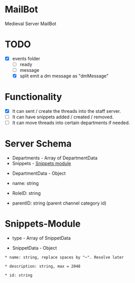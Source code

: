 # MailBot

Medieval Server MailBot

# TODO

  * [X] events folder 
    * [ ] ready
    * [ ] message
     * [X] split emit a dm message as "dmMessage"

# Functionality 
* [X] It can sent / create the threads into the staff server.
* [ ] It can have snippets added / created / removed.
* [ ] It can move threads into certain departments if needed.

# Server Schema 

 * Departments - Array of DepartmentData
 * Snippets - [Snippets module](#Snippets-Module)

 - DepartmentData - Object
  * name: string

  * RoleID: string

  * parentID: string (parent channel category id)
 
# Snippets-Module

 - type - Array of SnippetData

  -  SnippetData - Object

    * name: string, replace spaces by "~". Resolve later

    * description: string, max = 2048

    * id: string